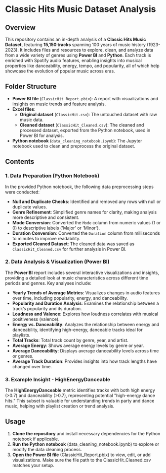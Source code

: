 # Classic Hits Music Dataset Analysis

## Overview

This repository contains an in-depth analysis of a **Classic Hits Music Dataset**, featuring **15,150 tracks** spanning 100 years of music history (1923-2023). It includes files and resources to explore, clean, and analyze data from a wide variety of genres using **Power BI** and **Python**. Each track is enriched with Spotify audio features, enabling insights into musical properties like danceability, energy, tempo, and popularity, all of which help showcase the evolution of popular music across eras.

## Folder Structure

- **Power BI file** (`ClassicHit_Report.pbix`): A report with visualizations and insights on music trends and feature analysis.
- **Excel files**:
  - **Original dataset** (`ClassicHit.csv`): The untouched dataset with raw music data.
  - **Cleaned dataset** (`ClassicHit_Cleaned.csv`): The cleaned and processed dataset, exported from the Python notebook, used in Power BI for analysis.
- **Python notebook** (`data_cleaning_notebook.ipynb`): The Jupyter notebook used to clean and preprocess the original dataset.

## Contents

### 1. Data Preparation (Python Notebook)
In the provided Python notebook, the following data preprocessing steps were conducted:
- **Null and Duplicate Checks**: Identified and removed any rows with null or duplicate values.
- **Genre Refinement**: Simplified genre names for clarity, making analysis more descriptive and consistent.
- **Mode Conversion**: Converted the `Mode` column from numeric values (1 or 0) to descriptive labels ('Major' or 'Minor').
- **Duration Conversion**: Converted the `Duration` column from milliseconds to minutes to improve readability.
- **Exported Cleaned Dataset**: The cleaned data was saved as `ClassicHit_Cleaned.csv` for further analysis in Power BI.

### 2. Data Analysis & Visualization (Power BI)
The **Power BI** report includes several interactive visualizations and insights, providing a detailed look at music characteristics across different time periods and genres. Key analyses include:
- **Yearly Trends of Average Metrics**: Visualizes changes in audio features over time, including popularity, energy, and danceability.
- **Popularity and Duration Analysis**: Examines the relationship between a track’s popularity and its duration.
- **Loudness and Valence**: Explores how loudness correlates with musical positiveness (valence).
- **Energy vs. Danceability**: Analyzes the relationship between energy and danceability, identifying high-energy, danceable tracks ideal for playlists.
- **Total Tracks**: Total track count by genre, year, and artist.
- **Average Energy**: Shows average energy levels by genre or year.
- **Average Danceability**: Displays average danceability levels across time or genres.
- **Average Track Duration**: Provides insights into how track lengths have changed over time.

### 3. Example Insight - HighEnergyDanceable
The **HighEnergyDanceable** metric identifies tracks with both high energy (>0.7) and danceability (>0.7), representing potential "high-energy dance hits." This subset is valuable for understanding trends in party and dance music, helping with playlist creation or trend analysis.

## Usage

1. **Clone the repository** and install necessary dependencies for the Python notebook if applicable.
2. **Run the Python notebook** (data_cleaning_notebook.ipynb) to explore or modify the data cleaning process.
3. **Open the Power BI file** (ClassicHit_Report.pbix) to view, edit, or add visualizations. Make sure the file path to the ClassicHit_Cleaned.csv matches your setup.
